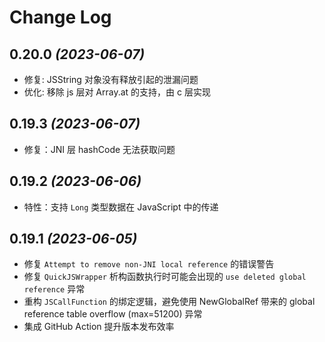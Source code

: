 # Change Log

## 0.20.0 *(2023-06-07)*
- 修复: JSString 对象没有释放引起的泄漏问题
- 优化: 移除 js 层对 Array.at 的支持，由 c 层实现

## 0.19.3 *(2023-06-07)*

- 修复：JNI 层 hashCode 无法获取问题

## 0.19.2 *(2023-06-06)*

- 特性：支持 `Long` 类型数据在 JavaScript 中的传递

## 0.19.1 *(2023-06-05)*

- 修复 `Attempt to remove non-JNI local reference` 的错误警告
- 修复 `QuickJSWrapper` 析构函数执行时可能会出现的 `use deleted global reference` 异常
- 重构 `JSCallFunction` 的绑定逻辑，避免使用 NewGlobalRef 带来的 global reference table overflow (max=51200) 异常
- 集成 GitHub Action 提升版本发布效率